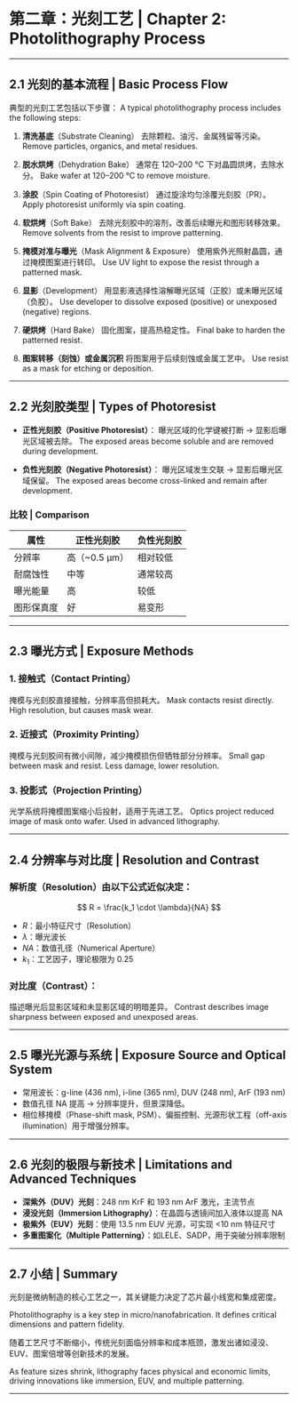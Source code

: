 # 第二章：光刻工艺 | Chapter 2: Photolithography Process

---

## 2.1 光刻的基本流程 | Basic Process Flow

典型的光刻工艺包括以下步骤：
A typical photolithography process includes the following steps:

1. **清洗基底**（Substrate Cleaning）
   去除颗粒、油污、金属残留等污染。
   Remove particles, organics, and metal residues.

2. **脱水烘烤**（Dehydration Bake）
   通常在 120–200 °C 下对晶圆烘烤，去除水分。
   Bake wafer at 120–200 °C to remove moisture.

3. **涂胶**（Spin Coating of Photoresist）
   通过旋涂均匀涂覆光刻胶（PR）。
   Apply photoresist uniformly via spin coating.

4. **软烘烤**（Soft Bake）
   去除光刻胶中的溶剂，改善后续曝光和图形转移效果。
   Remove solvents from the resist to improve patterning.

5. **掩模对准与曝光**（Mask Alignment & Exposure）
   使用紫外光照射晶圆，通过掩模图案进行转印。
   Use UV light to expose the resist through a patterned mask.

6. **显影**（Development）
   用显影液选择性溶解曝光区域（正胶）或未曝光区域（负胶）。
   Use developer to dissolve exposed (positive) or unexposed (negative) regions.

7. **硬烘烤**（Hard Bake）
   固化图案，提高热稳定性。
   Final bake to harden the patterned resist.

8. **图案转移（刻蚀）或金属沉积**
   将图案用于后续刻蚀或金属工艺中。
   Use resist as a mask for etching or deposition.

---

## 2.2 光刻胶类型 | Types of Photoresist

* **正性光刻胶（Positive Photoresist）**：
  曝光区域的化学键被打断 → 显影后曝光区域被去除。
  The exposed areas become soluble and are removed during development.

* **负性光刻胶（Negative Photoresist）**：
  曝光区域发生交联 → 显影后曝光区域保留。
  The exposed areas become cross-linked and remain after development.

### 比较 | Comparison

| 属性    | 正性光刻胶       | 负性光刻胶 |
| ----- | ----------- | ----- |
| 分辨率   | 高（\~0.5 µm） | 相对较低  |
| 耐腐蚀性  | 中等          | 通常较高  |
| 曝光能量  | 高           | 较低    |
| 图形保真度 | 好           | 易变形   |

---

## 2.3 曝光方式 | Exposure Methods

### 1. **接触式（Contact Printing）**

掩模与光刻胶直接接触，分辨率高但损耗大。
Mask contacts resist directly. High resolution, but causes mask wear.

### 2. **近接式（Proximity Printing）**

掩模与光刻胶间有微小间隙，减少掩模损伤但牺牲部分分辨率。
Small gap between mask and resist. Less damage, lower resolution.

### 3. **投影式（Projection Printing）**

光学系统将掩模图案缩小后投射，适用于先进工艺。
Optics project reduced image of mask onto wafer. Used in advanced lithography.

---

## 2.4 分辨率与对比度 | Resolution and Contrast

### 解析度（Resolution）由以下公式近似决定：

$$ R = \frac{k_1 \cdot \lambda}{NA} $$

* $R$：最小特征尺寸（Resolution）
* $\lambda$：曝光波长
* $NA$：数值孔径（Numerical Aperture）
* $k_1$：工艺因子，理论极限为 0.25

### 对比度（Contrast）：

描述曝光后显影区域和未显影区域的明暗差异。
Contrast describes image sharpness between exposed and unexposed areas.

---

## 2.5 曝光光源与系统 | Exposure Source and Optical System

* 常用波长：g-line (436 nm), i-line (365 nm), DUV (248 nm), ArF (193 nm)
* 数值孔径 NA 提高 → 分辨率提升，但景深降低。
* 相位移掩模（Phase-shift mask, PSM）、偏振控制、光源形状工程（off-axis illumination）用于增强分辨率。

---

## 2.6 光刻的极限与新技术 | Limitations and Advanced Techniques

* **深紫外（DUV）光刻**：248 nm KrF 和 193 nm ArF 激光，主流节点
* **浸没光刻（Immersion Lithography）**：在晶圆与透镜间加入液体以提高 NA
* **极紫外（EUV）光刻**：使用 13.5 nm EUV 光源，可实现 <10 nm 特征尺寸
* **多重图案化（Multiple Patterning）**：如LELE、SADP，用于突破分辨率限制

---

## 2.7 小结 | Summary

光刻是微纳制造的核心工艺之一，其关键能力决定了芯片最小线宽和集成密度。

Photolithography is a key step in micro/nanofabrication. It defines critical dimensions and pattern fidelity.

随着工艺尺寸不断缩小，传统光刻面临分辨率和成本瓶颈，激发出诸如浸没、EUV、图案倍增等创新技术的发展。

As feature sizes shrink, lithography faces physical and economic limits, driving innovations like immersion, EUV, and multiple patterning.

---


